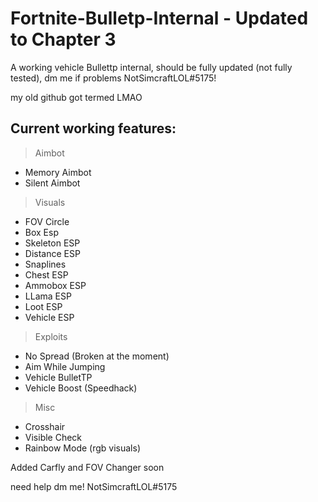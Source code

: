 # Fortnite-Bulletp-Internal - Updated to Chapter 3
A working vehicle Bullettp internal, should be fully updated (not fully tested), dm me if problems NotSimcraftLOL#5175!

my old github got termed LMAO

## Current working features:

> Aimbot
 - Memory Aimbot
 - Silent Aimbot

> Visuals

 - FOV Circle
 - Box Esp
 - Skeleton ESP
 - Distance ESP
 - Snaplines
 - Chest ESP
 - Ammobox ESP
 - LLama ESP
 - Loot ESP
 - Vehicle ESP

> Exploits

 - No Spread (Broken at the moment)
 - Aim While Jumping
 - Vehicle BulletTP
 - Vehicle Boost (Speedhack)

> Misc

 - Crosshair
 - Visible Check
 - Rainbow Mode (rgb visuals)


Added Carfly and FOV Changer soon

need help dm me! NotSimcraftLOL#5175
